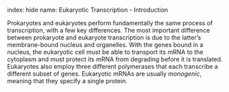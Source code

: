 index: hide
name: Eukaryotic Transcription - Introduction

Prokaryotes and eukaryotes perform fundamentally the same process of transcription, with a few key differences. The most important difference between prokaryote and eukaryote transcription is due to the latter’s membrane-bound nucleus and organelles. With the genes bound in a nucleus, the eukaryotic cell must be able to transport its mRNA to the cytoplasm and must protect its mRNA from degrading before it is translated. Eukaryotes also employ three different polymerases that each transcribe a different subset of genes. Eukaryotic mRNAs are usually  *monogenic*, meaning that they specify a single protein.
